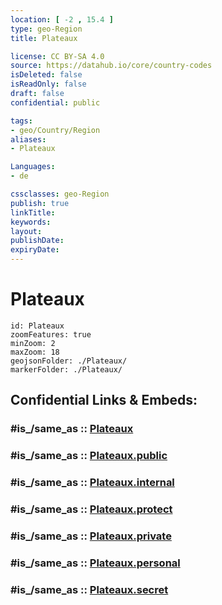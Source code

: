 ```yaml
---
location: [ -2 , 15.4 ] 
type: geo-Region
title: Plateaux

license: CC BY-SA 4.0
source: https://datahub.io/core/country-codes
isDeleted: false
isReadOnly: false
draft: false
confidential: public

tags:
- geo/Country/Region
aliases:
- Plateaux

Languages:
- de

cssclasses: geo-Region
publish: true
linkTitle: 
keywords: 
layout: 
publishDate: 
expiryDate: 
---
```


# Plateaux

```leaflet
id: Plateaux
zoomFeatures: true 
minZoom: 2 
maxZoom: 18
geojsonFolder: ./Plateaux/
markerFolder: ./Plateaux/
```


## Confidential Links & Embeds: 

### #is_/same_as :: [Plateaux](/_Standards/Earth/Continent/Africa/Africa~Central/Congo~Brazzaville/departments~Congo~Brazzaville/Plateaux.md) 

### #is_/same_as :: [Plateaux.public](/_public/Earth/Continent/Africa/Africa~Central/Congo~Brazzaville/departments~Congo~Brazzaville/Plateaux.public.md) 

### #is_/same_as :: [Plateaux.internal](/_internal/Earth/Continent/Africa/Africa~Central/Congo~Brazzaville/departments~Congo~Brazzaville/Plateaux.internal.md) 

### #is_/same_as :: [Plateaux.protect](/_protect/Earth/Continent/Africa/Africa~Central/Congo~Brazzaville/departments~Congo~Brazzaville/Plateaux.protect.md) 

### #is_/same_as :: [Plateaux.private](/_private/Earth/Continent/Africa/Africa~Central/Congo~Brazzaville/departments~Congo~Brazzaville/Plateaux.private.md) 

### #is_/same_as :: [Plateaux.personal](/_personal/Earth/Continent/Africa/Africa~Central/Congo~Brazzaville/departments~Congo~Brazzaville/Plateaux.personal.md) 

### #is_/same_as :: [Plateaux.secret](/_secret/Earth/Continent/Africa/Africa~Central/Congo~Brazzaville/departments~Congo~Brazzaville/Plateaux.secret.md)

